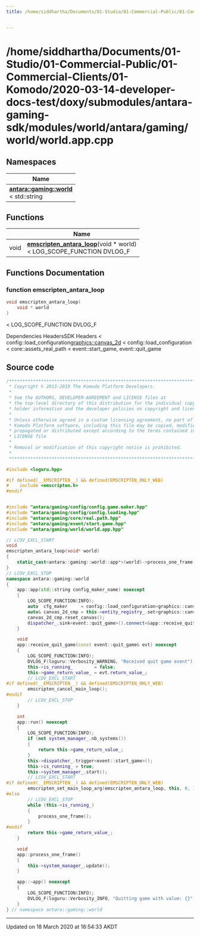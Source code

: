 ```yaml
---
title: /home/siddhartha/Documents/01-Studio/01-Commercial-Public/01-Commercial-Clients/01-Komodo/2020-03-14-developer-docs-test/doxy/submodules/antara-gaming-sdk/modules/world/antara/gaming/world/world.app.cpp


---
```


# /home/siddhartha/Documents/01-Studio/01-Commercial-Public/01-Commercial-Clients/01-Komodo/2020-03-14-developer-docs-test/doxy/submodules/antara-gaming-sdk/modules/world/antara/gaming/world/world.app.cpp







## Namespaces

| Name           |
| -------------- |
| **[antara::gaming::world](Namespaces/namespaceantara_1_1gaming_1_1world.md)** <br>< std::string  |



## Functions

|                | Name           |
| -------------- | -------------- |
| void | **[emscripten_antara_loop](Files/world_8app_8cpp.md#function-emscripten_antara_loop)**(void * world) <br>< LOG_SCOPE_FUNCTION DVLOG_F  |







## Functions Documentation

### function emscripten_antara_loop

```cpp
void emscripten_antara_loop(
    void * world
)
```

< LOG_SCOPE_FUNCTION DVLOG_F 

























Dependencies HeadersSDK Headers < config::load_configuration<graphics::canvas_2d> < config::load_configuration < core::assets_real_path < event::start_game, event::quit_game 






## Source code

```cpp
/******************************************************************************
 * Copyright © 2013-2019 The Komodo Platform Developers.                      *
 *                                                                            *
 * See the AUTHORS, DEVELOPER-AGREEMENT and LICENSE files at                  *
 * the top-level directory of this distribution for the individual copyright  *
 * holder information and the developer policies on copyright and licensing.  *
 *                                                                            *
 * Unless otherwise agreed in a custom licensing agreement, no part of the    *
 * Komodo Platform software, including this file may be copied, modified,     *
 * propagated or distributed except according to the terms contained in the   *
 * LICENSE file                                                               *
 *                                                                            *
 * Removal or modification of this copyright notice is prohibited.            *
 *                                                                            *
 ******************************************************************************/

#include <loguru.hpp> 

#if defined(__EMSCRIPTEN__) && defined(EMSCRIPTEN_ONLY_WEB)
#    include <emscripten.h> 
#endif


#include "antara/gaming/config/config.game.maker.hpp" 
#include "antara/gaming/config/config.loading.hpp"    
#include "antara/gaming/core/real.path.hpp"           
#include "antara/gaming/event/start.game.hpp"         
#include "antara/gaming/world/world.app.hpp"

// LCOV_EXCL_START
void
emscripten_antara_loop(void* world)
{
    static_cast<antara::gaming::world::app*>(world)->process_one_frame();
}
// LCOV_EXCL_STOP
namespace antara::gaming::world
{
    app::app(std::string config_maker_name) noexcept
    {
        LOG_SCOPE_FUNCTION(INFO);
        auto  cfg_maker     = config::load_configuration<graphics::canvas_2d>(core::assets_real_path() / "config", std::move(config_maker_name));
        auto& canvas_2d_cmp = this->entity_registry_.set<graphics::canvas_2d>(cfg_maker);
        canvas_2d_cmp.reset_canvas();
        dispatcher_.sink<event::quit_game>().connect<&app::receive_quit_game>(*this);
    }

    void
    app::receive_quit_game(const event::quit_game& evt) noexcept
    {
        LOG_SCOPE_FUNCTION(INFO);
        DVLOG_F(loguru::Verbosity_WARNING, "Received quit game event");
        this->is_running_        = false;
        this->game_return_value_ = evt.return_value_;
        // LCOV_EXCL_START
#if defined(__EMSCRIPTEN__) && defined(EMSCRIPTEN_ONLY_WEB)
        emscripten_cancel_main_loop();
#endif
        // LCOV_EXCL_STOP
    }

    int
    app::run() noexcept
    {
        LOG_SCOPE_FUNCTION(INFO);
        if (not system_manager_.nb_systems())
        {
            return this->game_return_value_;
        }
        this->dispatcher_.trigger<event::start_game>();
        this->is_running_ = true;
        this->system_manager_.start();
        // LCOV_EXCL_START
#if defined(__EMSCRIPTEN__) && defined(EMSCRIPTEN_ONLY_WEB)
        emscripten_set_main_loop_arg(emscripten_antara_loop, this, 0, 1);
#else
        // LCOV_EXCL_STOP
        while (this->is_running_)
        {
            process_one_frame();
        }
#endif
        return this->game_return_value_;
    }

    void
    app::process_one_frame()
    {
        this->system_manager_.update();
    }

    app::~app() noexcept
    {
        LOG_SCOPE_FUNCTION(INFO);
        DVLOG_F(loguru::Verbosity_INFO, "Quitting game with value: {}", game_return_value_);
    }
} // namespace antara::gaming::world
```


-------------------------------

Updated on 18 March 2020 at 16:54:33 AKDT

